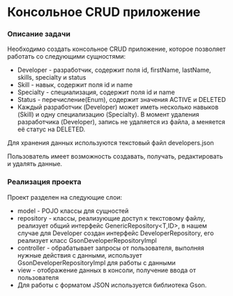 # Консольное CRUD приложение
### Описание задачи
Необходимо создать консольное CRUD приложение, которое позволяет работать со следующими сущностями:

* Developer - разработчик, содержит поля id, firstName, lastName, skills, specialty и status
* Skill - навык, содержит поля id и name
* Specialty - специализация, содержит поля id и name
* Status - перечисление(Enum), содержит значения ACTIVE и DELETED
* Каждый разработчик (Developer) может иметь несколько навыков (Skill) и одну специализацию (Specialty). В момент удаления разработчика (Developer), запись не удаляется из файла, а меняется её статус на DELETED.

Для хранения данных используются текстовый файл developers.json

Пользователь имеет возможность создавать, получать, редактировать и удалять данные.

### Реализация проекта
Проект разделен на следующие слои:

* model - POJO классы для сущностей
* repository - классы, реализующие доступ к текстовому файлу, реализует общий интерфейс GenericRepository<T,ID>, в нашем случае для Developer создан интерфейс DeveloperRepository, его реализует класс GsonDeveloperRepositoryImpl
* controller - обрабатывает запросы от пользователя, выполняя нужные действия с данными, использует GsonDeveloperRepositoryImpl для работы с данными
* view - отображение данных в консоли, получение ввода от пользователя
* Для работы с форматом JSON используется библиотека Gson.
